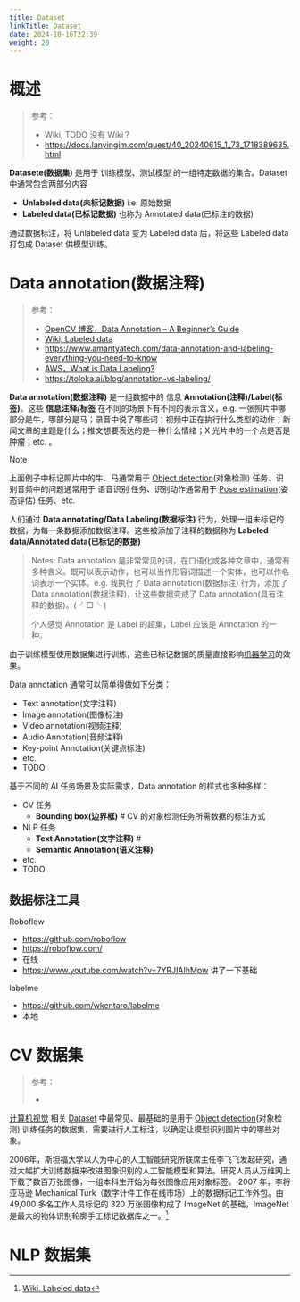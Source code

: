 ```yaml
---
title: Dataset
linkTitle: Dataset
date: 2024-10-16T22:39
weight: 20
---
```


# 概述

> 参考：
>
> - Wiki, TODO 没有 Wiki？
> - https://docs.lanyingim.com/quest/40_20240615_1_73_1718389635.html
>
> [^1]:[Wiki, Labeled data](https://en.wikipedia.org/wiki/Labeled_data)

**Datasete(数据集)** 是用于 训练模型、测试模型 的一组特定数据的集合。Dataset 中通常包含两部分内容

- **Unlabeled data(未标记数据)** i.e. 原始数据
- **Labeled data(已标记数据)** 也称为 Annotated data(已标注的数据)

通过数据标注，将 Unlabeled data 变为 Labeled data 后，将这些 Labeled data 打包成 Dataset 供模型训练。

# Data annotation(数据注释)

> 参考：
>
> - [OpenCV 博客，Data Annotation – A Beginner’s Guide](https://opencv.org/blog/data-annotation/)
> - [Wiki, Labeled data](https://en.wikipedia.org/wiki/Labeled_data)
> - https://www.amantyatech.com/data-annotation-and-labeling-everything-you-need-to-know
> - [AWS，What is Data Labeling?](https://aws.amazon.com/what-is/data-labeling/)
> - https://toloka.ai/blog/annotation-vs-labeling/

**Data annotation(数据注释)** 是一组数据中的 信息 **Annotation(注释)/Label(标签)**。这些 **信息注释/标签** 在不同的场景下有不同的表示含义，e.g. 一张照片中哪部分是牛，哪部分是马；录音中说了哪些词；视频中正在执行什么类型的动作；新闻文章的主题是什么；推文想要表达的是一种什么情绪；X 光片中的一个点是否是肿瘤；etc. 。

> [!Note]
> 上面例子中标记照片中的牛、马通常用于 [Object detection](docs/12.AI/计算机视觉/Object%20detection.md)(对象检测) 任务、识别音频中的问题通常用于 语音识别 任务、识别动作通常用于 [Pose estimation](docs/12.AI/计算机视觉/Pose%20estimation.md)(姿态评估) 任务、etc.

人们通过 **Data annotating/Data Labeling(数据标注)** 行为，处理一组未标记的数据，为每一条数据添加数据注释。这些被添加了注释的数据称为 **Labeled data/Annotated data(已标记的数据)**

> Notes: Data annotation 是非常常见的词，在口语化或各种文章中，通常有多种含义。既可以表示动作，也可以当作形容词描述一个实体，也可以作名词表示一个实体。e.g. 我执行了 Data annotation(数据标注) 行为，添加了 Data annotation(数据注释)，让这些数据变成了 Data annotation(具有注释的数据)。( ╯□╰ )
>
> 个人感觉 Annotation 是 Label 的超集，Label 应该是 Annotation 的一种。

由于训练模型使用数据集进行训练，这些已标记数据的质量直接影响[机器学习](docs/12.AI/机器学习/机器学习.md)的效果。

Data annotation 通常可以简单得做如下分类：

- Text annotation(文字注释)
- Image annotation(图像标注)
- Video annotation(视频注释)
- Audio Annotation(音频注释)
- Key-point Annotation(关键点标注)
- etc.
- TODO

基于不同的 AI 任务场景及实际需求，Data annotation 的样式也多种多样：

- CV 任务
  - **Bounding box(边界框)** # CV 的对象检测任务所需数据的标注方式
- NLP 任务
  - **Text Annotation(文字注释)** # 
  - **Semantic Annotation(语义注释)**
- etc.
- TODO

## 数据标注工具

Roboflow

-  https://github.com/roboflow
- https://roboflow.com/
- 在线
- https://www.youtube.com/watch?v=7YRJIAIhMpw 讲了一下基础

labelme

- https://github.com/wkentaro/labelme
- 本地

# CV 数据集

> 参考：
>
> - 

[计算机视觉](docs/12.AI/计算机视觉/计算机视觉.md) 相关 [Dataset](docs/12.AI/计算机视觉/Dataset.md) 中最常见、最基础的是用于 [Object detection](docs/12.AI/计算机视觉/Object%20detection.md)(对象检测) 训练任务的数据集，需要进行人工标注，以确定让模型识别图片中的哪些对象。

2006年，斯坦福大学以人为中心的人工智能研究所联席主任李飞飞发起研究，通过大幅扩大训练数据来改进图像识别的人工智能模型和算法。研究人员从万维网上下载了数百万张图像，一组本科生开始为每张图像应用对象标签。 2007 年，李将亚马逊 Mechanical Turk（数字计件工作在线市场）上的数据标记工作外包。由 49,000 多名工作人员标记的 320 万张图像构成了 ImageNet 的基础，ImageNet 是最大的物体识别轮廓手工标记数据库之一。[^1]

# NLP 数据集



